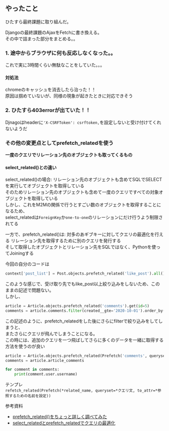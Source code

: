 ## やったこと
ひたすら最終課題に取り組んだ。  


Djangoの最終課題のAjaxをFetchに書き換える。  
その中で詰まった部分をまとめる。。  

### 1. 途中からブラウザに何も反応しなくなった。。
これで実に3時間くらい無駄なことをしていた。。。  

#### 対処法
chromeのキャッシュを消去したら治った！！  
原因は掴めていないが、同様の現象が起きたときに対応できそう  


### 2. ひたすら403errorが出ていた！！
Djnagoはheaderに`'X-CSRFToken': csrftoken,`を設定しないと受け付けてくれないようだ  


### その他の変更点としてprefetch_relatedを使う
**一度のクエリでリレーション先のオブジェクトも取ってくるもの**  

#### select_related()との違い
select_related()の場合: リレーション先のオブジェクトも含めてSQLでSELECTを実行してオブジェクトを取得している  
そのためリレーション先のオブジェクトも含めて一度のクエリですべての対象オブジェクトを取得している  
しかし、これをM2Mの関係で行うとすごい数のオブジェクトを取得することになるため、  
select_relatedは`ForeignKey`か`one-to-one`のリレーションにだけ行うよう制限されてる  

一方で、prefetch_related()は: 対多のあギブキーに対してクエリの最適化を行える
リレーション先を取得するために別のクエリを発行する  
そして取得したオブジェクトとリレーション先をSQLではなく、Pythonを使ってJoiningする  

今回の自分のコードは
```python
context['post_list'] = Post.objects.prefetch_related('like_post').all()
```
このような感じで、受け取り先でもlike_post以上絞り込みをしないため、このままの記述で問題ない。  
しかし、  
```python
article = Article.objects.prefetch_related('comments').get(id=5)
comments = article.comments.filter(created__gte='2020-10-01').order_by('-created')
```
この記述のように、prefetch_relatedをした後にさらにfilterで絞り込みをしてしまうと、  
またさらにクエリが飛んでしまうことになる。  
この時には、追加のクエリを一つ飛ばしてさらに多くのデータを一緒に取得する方法を使うのが良い  
```python
article = Article.objects.prefetch_related(Prefetch('comments', queryset=Comment.objects.select_related('user').filter(created__gte='2020-10-01').order_by('-created'), to_attr='article_comments')).get(id=5)
comments = article.article_comments

for comment in comments:
    print(comment.user.username)
```
テンプレ  
`refetch_related(Prefetch(*related_name, queryset=*クエリ文, to_attr=*参照するための名前を設定))`  

参考資料  
- [prefetch_related()をちょっと詳しく調べてみた](https://mkai.hateblo.jp/entry/2018/11/05/234611)
- [select_relatedとprefetch_relatedでクエリの最適化](https://just-python.com/document/django/orm-query/select_related-prefetch_related)
